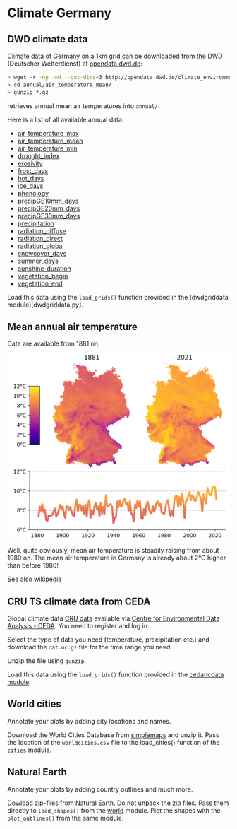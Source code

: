 # Climate Germany

## DWD climate data

Climate data of Germany on a 1km grid can be downloaded from the DWD
(Deutscher Wetterdienst) at
[opendata.dwd.de](http://opendata.dwd.de/climate_environment/CDC/grids_germany/):

```bash
> wget -r -np -nH --cut-dirs=3 http://opendata.dwd.de/climate_environment/CDC/grids_germany/annual/air_temperature_mean/
> cd annual/air_temperature_mean/
> gunzip *.gz
```
retrieves annual mean air temperatures into `annual/`.

Here is a list of all available annual data:

- [air_temperature_max](http://opendata.dwd.de/climate_environment/CDC/grids_germany/annual/air_temperature_max/)
- [air_temperature_mean](http://opendata.dwd.de/climate_environment/CDC/grids_germany/annual/air_temperature_mean/)
- [air_temperature_min](http://opendata.dwd.de/climate_environment/CDC/grids_germany/annual/air_temperature_min/)
- [drought_index](http://opendata.dwd.de/climate_environment/CDC/grids_germany/annual/drought_index/)
- [erosivity](http://opendata.dwd.de/climate_environment/CDC/grids_germany/annual/erosivity/)
- [frost_days](http://opendata.dwd.de/climate_environment/CDC/grids_germany/annual/frost_days/)
- [hot_days](http://opendata.dwd.de/climate_environment/CDC/grids_germany/annual/hot_days/)
- [ice_days](http://opendata.dwd.de/climate_environment/CDC/grids_germany/annual/ice_days/)
- [phenology](http://opendata.dwd.de/climate_environment/CDC/grids_germany/annual/phenology/)
- [precipGE10mm_days](http://opendata.dwd.de/climate_environment/CDC/grids_germany/annual/precipGE10mm_days/)
- [precipGE20mm_days](http://opendata.dwd.de/climate_environment/CDC/grids_germany/annual/precipGE20mm_days/)
- [precipGE30mm_days](http://opendata.dwd.de/climate_environment/CDC/grids_germany/annual/precipGE30mm_days/)
- [precipitation](http://opendata.dwd.de/climate_environment/CDC/grids_germany/annual/precipitation/)
- [radiation_diffuse](http://opendata.dwd.de/climate_environment/CDC/grids_germany/annual/radiation_diffuse/)
- [radiation_direct](http://opendata.dwd.de/climate_environment/CDC/grids_germany/annual/radiation_direct/)
- [radiation_global](http://opendata.dwd.de/climate_environment/CDC/grids_germany/annual/radiation_global/)
- [snowcover_days](http://opendata.dwd.de/climate_environment/CDC/grids_germany/annual/snowcover_days/)
- [summer_days](http://opendata.dwd.de/climate_environment/CDC/grids_germany/annual/summer_days/)
- [sunshine_duration](http://opendata.dwd.de/climate_environment/CDC/grids_germany/annual/sunshine_duration/)
- [vegetation_begin](http://opendata.dwd.de/climate_environment/CDC/grids_germany/annual/vegetation_begin/)
- [vegetation_end](http://opendata.dwd.de/climate_environment/CDC/grids_germany/annual/vegetation_end/)

Load this data using the `load_grids()` function provided in the
(dwdgriddata module)[dwdgriddata.py].


## Mean annual air temperature

Data are available from 1881 on.

![air_temp_mean](images/air_temp_mean.png)

Well, quite obviously, mean air temperature is steadily raising from
about 1980 on. The mean air temperature in Germany is already about
2°C higher than before 1980!

See also [wikipedia](https://de.wikipedia.org/wiki/Zeitreihe_der_Lufttemperatur_in_Deutschland)


## CRU TS climate data from CEDA

Global climate data [CRU data](https://crudata.uea.ac.uk/cru/data/hrg/)
available via [Centre for Environmental Data Analysis - CEDA](https://data.ceda.ac.uk/badc/cru/data/cru_ts/cru_ts_4.06/data). You need to register and log in.

Select the type of data you need (temperature, precipitation etc.) and
download the `dat.nc.gz` file for the time range you need.

Unzip the file using `gunzip`.

Load this data using the `load_grids()` function provided in the
[cedancdata module](cedancdata.py).


## World cities

Annotate your plots by adding city locations and names.

Download the World Cities Database from
[simplemaps](https://simplemaps.com/data/world-cities) and unzip
it. Pass the location of the `worldcities.csv` file to the
load_cities() function of the [`cities`](cities.py) module.


## Natural Earth

Annotate your plots by adding country outlines and much more.

Dowload zip-files from [Natural Earth](https://www.naturalearthdata.com).
Do not unpack the zip files. Pass them directly to `load_shapes()` from the
[world](world.py) module. Plot the shapes with the `plot_outlines()`
from the same module.
